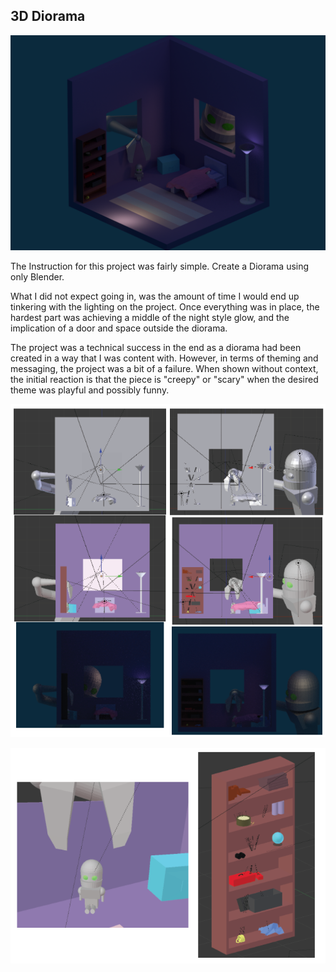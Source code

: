 <h2>
3D Diorama
</h2>

![Boom Final Product](/3D/FinalRender/Final_Cover.png)

<p>The Instruction for this project was fairly simple. Create a Diorama using only Blender.
</p>

<p>What I did not expect going in, was the amount of time I would end up tinkering with the lighting on the project. Once everything was in place, the hardest part was achieving a middle of the night style glow, and the implication of a door and space outside the diorama.
</p>
<p>
The project was a technical success in the end as a diorama had been created in a way that I was content with. However, in terms of theming and messaging, the project was a bit of a failure. When shown without context, the initial reaction is that the piece is "creepy" or "scary" when the desired theme was playful and possibly funny.
</p>

![Progress](RobotCollect.png)

![CloseUps](closeups.png)
